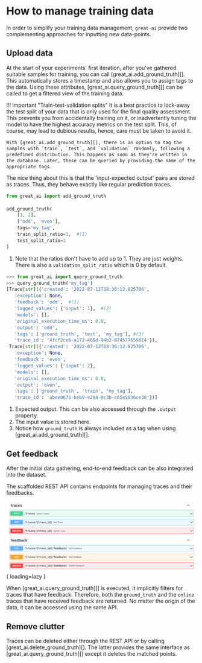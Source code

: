 # How to manage training data

In order to simplify your training data management, `great-ai` provide two complementing approaches for inputting new data-points.

## Upload data

At the start of your experiments' first iteration, after you've gathered suitable samples for training, you can call [great_ai.add_ground_truth][]. This automatically stores a timestamp and also allows you to assign tags to the data. Using these attributes, [great_ai.query_ground_truth][] can be called to get a filtered view of the training data.

!!! important "Train-test-validation splits"
    It is a best practice to lock-away the test split of your data that is only used for the final quality assessment. This prevents you from accidentally training on it, or inadvertently tuning the model to have the highest accuracy metrics on the test split. This, of course, may lead to dubious results, hence, care must be taken to avoid it.
    
    With [great_ai.add_ground_truth][], there is an option to tag the samples with `train`, `test`, and `validation` randomly, following a predefined distribution. This happens as soon as they're written in the database. Later, these can be queried by providing the name of the appropriate tags.

The nice thing about this is that the 'input-expected output' pairs are stored as traces. Thus, they behave exactly like regular prediction traces.

```python
from great_ai import add_ground_truth

add_ground_truth(
    [1, 2],
    ['odd', 'even'],
    tags='my_tag',
    train_split_ratio=1,  #(1)
    test_split_ratio=1
)
```

1.  Note that the ratios don't have to add up to 1. They are just weights. There is also a `validation_split_ratio` which is 0 by default.

```python
>>> from great_ai import query_ground_truth
>>> query_ground_truth('my_tag')    
[Trace[str]({'created': '2022-07-12T18:36:12.825706',
   'exception': None,
   'feedback': 'odd',  #(1)
   'logged_values': {'input': 1},  #(2)
   'models': [],
   'original_execution_time_ms': 0.0,
   'output': 'odd',
   'tags': ['ground_truth', 'test', 'my_tag'], #(3) 
   'trace_id': '4fcf2ce6-a172-469d-94b2-874577655814'}),
 Trace[str]({'created': '2022-07-12T18:36:12.825706',
   'exception': None,
   'feedback': 'even',
   'logged_values': {'input': 2},
   'models': [],
   'original_execution_time_ms': 0.0,
   'output': 'even',
   'tags': ['ground_truth', 'train', 'my_tag'],
   'trace_id': 'abee0671-beb9-4284-8c3b-c65e5836ce38'})]
```

1. Expected output. This can be also accessed through the `.output` property.
2. The input value is stored here.
3. Notice how `ground_truth` is always included as a tag when using [great_ai.add_ground_truth][]. 

## Get feedback

After the initial data gathering, end-to-end feedback can be also integrated into the dataset. 

The scaffolded REST API contains endpoints for managing traces and their feedbacks.

![screenshot of swagger](/media/feedback.png){ loading=lazy }

When [great_ai.query_ground_truth][] is executed, it implicitly filters for traces that have feedback. Therefore, both the `ground_truth` and the `online` traces that have received feedback are returned. No matter the origin of the data, it can be accessed using the same API.

## Remove clutter

Traces can be deleted either through the REST API or by calling [great_ai.delete_ground_truth][]. The latter provides the same interface as [great_ai.query_ground_truth][] except it deletes the matched points.
